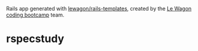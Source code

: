 Rails app generated with [lewagon/rails-templates](https://github.com/lewagon/rails-templates), created by the [Le Wagon coding bootcamp](https://www.lewagon.com) team.
# rspecstudy
